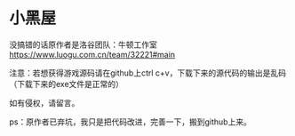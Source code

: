 # 小黑屋

没搞错的话原作者是洛谷团队：牛顿工作室
https://www.luogu.com.cn/team/32221#main

注意：若想获得游戏源码请在github上ctrl c+v，下载下来的源代码的输出是乱码（下载下来的exe文件是正常的）

如有侵权，请留言。



ps：原作者已弃坑，我只是把代码改进，完善一下，搬到github上来。

